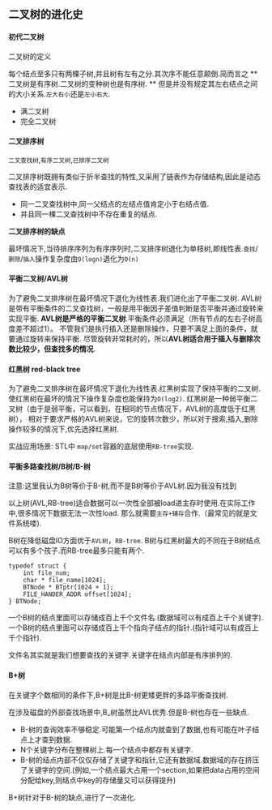 ## 二叉树的进化史

#### 初代二叉树 

二叉树的定义

每个结点至多只有两棵子树,并且树有左有之分.其次序不能任意颠倒.简而言之 ** 二叉树是有序树.二叉树的变种树也是有序树. ** 但是并没有规定其左右结点之间的大小关系.`左大右小`还是`左小右大`.

 - 满二叉树
 - 完全二叉树

#### 二叉排序树

`二叉查找树`,`有序二叉树`,`已排序二叉树`

二叉排序树既拥有类似于折半查找的特性,又采用了链表作为存储结构,因此是动态查找表的适宜表示.

 - 同一二叉查找树中,同一父结点的左结点值肯定小于右结点值.
 - 并且同一棵二叉查找树中不存在重复的结点.

**二叉排序树的缺点** 

最坏情况下,当待排序序列为有序序列时,二叉排序树退化为单枝树,即线性表.`查找`/`删除`/`插入`操作复杂度由`O(logn)`退化为`O(n)`

#### 平衡二叉树/AVL树

为了避免二叉排序树在最坏情况下退化为线性表.我们进化出了平衡二叉树.
AVL树是带有平衡条件的二叉查找树，一般是用平衡因子差值判断是否平衡并通过旋转来实现平衡.
**AVL树是严格的平衡二叉树**.平衡条件必须满足（所有节点的左右子树高度差不超过1）。
不管我们是执行插入还是删除操作，只要不满足上面的条件，就要通过旋转来保持平衡.
尽管旋转非常耗时的，所以**AVL树适合用于插入与删除次数比较少，但查找多的情况**.

#### 红黑树 red-black tree

为了避免二叉排序树在最坏情况下退化为线性表.红黑树实现了保持平衡的二叉树.
使红黑树在最坏的情况下操作复杂度也能保持为`O(log2)`.
红黑树是一种弱平衡二叉树（由于是弱平衡，可以看到，在相同的节点情况下，AVL树的高度低于红黑树），
相对于要求严格的AVL树来说，它的旋转次数少，所以对于搜索,插入,删除操作较多的情况下,优先选择红黑树.

实战应用场景: STL中 `map/set`容器的底层使用`RB-tree`实现.

#### 平衡多路查找树/B树/B-树

注意:这里我认为B树等价于B-树,而不是B树等价于AVL树.因为我没有找到

以上树(AVL,RB-tree)适合数据可以一次性全部被load进主存时使用.在实际工作中,很多情况下数据无法一次性load.
那么就需要`主存+辅存`合作.（最常见的就是文件系统喽).

B树在降低磁盘IO方面优于`AVL树`，`RB-tree`.
B树与红黑树最大的不同在于B树结点可以有多个孩子.而RB-tree最多只能有两个.

	typedef struct {
		int file_num;
		char * file_name[1024];	
		BTNode * BTptr[1024 + 1];
		FILE_HANDER_ADDR offset[1024];
	} BTNode;
 

一个B树的结点里面可以存储成百上千个文件名.(数据域可以有成百上千个关键字).
一个B树的结点里面可以存储成百上千个指向子结点的指针.(指针域可以有成百上千个指针).

文件名其实就是我们想要查找的关键字.关键字在结点内部是有序排列的.

#### B+树

在关键字个数相同的条件下,B+树是比B-树更矮更胖的多路平衡查找树.

在涉及磁盘的外部查找场景中,B_树虽然比AVL优秀.但是B-树也存在一些缺点.

 - B-树的查询效率不够稳定.可能第一个结点内就查到了数据,也有可能在叶子结点上才查到数据.
 - N个关键字分布在整棵树上.每一个结点中都存有关键字.
 - B-树的结点内部不仅仅存储了关键字和指针,它还有数据域.数据域的存在挤压了关键字的空间.(例如,一个结点最大占用一个section,如果把data占用的空间分配给key,则结点中key的存储量又可以获得提升)

B+树针对于B-树的缺点,进行了一次进化.